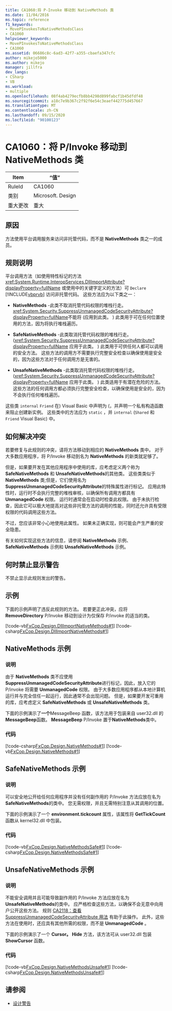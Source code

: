 ```yaml
---
title: CA1060:将 P-Invoke 移动到 NativeMethods 类
ms.date: 11/04/2016
ms.topic: reference
f1_keywords:
- MovePInvokesToNativeMethodsClass
- CA1060
helpviewer_keywords:
- MovePInvokesToNativeMethodsClass
- CA1060
ms.assetid: 06686c8c-6ad3-42f7-a355-cbaefa347cfc
author: mikejo5000
ms.author: mikejo
manager: jillfra
dev_langs:
- CSharp
- VB
ms.workload:
- multiple
ms.openlocfilehash: 08f4ab4279ecfb8bb4298d899fabcf1b45dfdf48
ms.sourcegitcommit: a18c7e9b367c2f92f6e54c3eaef442775d457667
ms.translationtype: MT
ms.contentlocale: zh-CN
ms.lasthandoff: 09/15/2020
ms.locfileid: "90100123"
---
```

# <a name="ca1060-move-pinvokes-to-nativemethods-class"></a>CA1060：将 P/Invoke 移动到 NativeMethods 类

|Item|“值”|
|-|-|
|RuleId|CA1060|
|类别|Microsoft. Design|
|重大更改|重大|

## <a name="cause"></a>原因

方法使用平台调用服务来访问非托管代码，而不是 **NativeMethods** 类之一的成员。

## <a name="rule-description"></a>规则说明

平台调用方法（如使用特性标记的方法 <xref:System.Runtime.InteropServices.DllImportAttribute?displayProperty=fullName> 或使用中的关键字定义的方法）可 `Declare` [!INCLUDE[vbprvb](../code-quality/includes/vbprvb_md.md)] 访问非托管代码。 这些方法应为以下类之一：

- **NativeMethods** -此类不取消托管代码权限的堆栈行走。 <xref:System.Security.SuppressUnmanagedCodeSecurityAttribute?displayProperty=fullName>不能将 (应用到此类。 ) 此类用于可在任何位置使用的方法，因为将执行堆栈遍历。

- **SafeNativeMethods** -此类取消托管代码权限的堆栈行走。  (<xref:System.Security.SuppressUnmanagedCodeSecurityAttribute?displayProperty=fullName> 应用于此类。 ) 此类用于可供任何人都可以调用的安全方法。 这些方法的调用方不需要执行完整安全检查以确保使用是安全的，因为这些方法对于任何调用方是无害的。

- **UnsafeNativeMethods** -此类取消托管代码权限的堆栈行走。  (<xref:System.Security.SuppressUnmanagedCodeSecurityAttribute?displayProperty=fullName> 应用于此类。 ) 此类适用于有潜在危险的方法。 这些方法的任何调用方都必须执行完整安全检查，以确保使用是安全的，因为不会执行任何堆栈遍历。

这些类 `internal` `Friend` 在) Visual Basic 中声明为 (，并声明一个私有构造函数来阻止创建新实例。 这些类中的方法应为 `static` ，并 `internal` (`Shared` 和 `Friend` Visual Basic) 中。

## <a name="how-to-fix-violations"></a>如何解决冲突
若要修复与此规则的冲突，请将方法移动到相应的 **NativeMethods** 类中。 对于大多数应用程序，将 P/Invoke 移动到名为 **NativeMethods** 的新类就足够了。

但是，如果要开发在其他应用程序中使用的库，应考虑定义两个称为 **SafeNativeMethods** 和 **UnsafeNativeMethods**的其他类。 这些类类似于 **NativeMethods** 类;但是，它们使用名为 **SuppressUnmanagedCodeSecurityAttribute**的特殊属性进行标记。 应用此特性时，运行时不会执行完整的堆栈审核，以确保所有调用方都具有 **UnmanagedCode** 权限。 运行时通常会在启动时检查此权限。 由于未执行检查，因此它可以极大地提高对这些非托管方法的调用的性能，同时还允许具有受限权限的代码调用这些方法。

不过，您应该非常小心地使用此属性。 如果未正确实现，则可能会产生严重的安全隐患。

有关如何实现这些方法的信息，请参阅 **NativeMethods** 示例、 **SafeNativeMethods** 示例和 **UnsafeNativeMethods** 示例。

## <a name="when-to-suppress-warnings"></a>何时禁止显示警告
不禁止显示此规则发出的警告。

## <a name="example"></a>示例
下面的示例声明了违反此规则的方法。 若要更正此冲突，应将 **RemoveDirectory** P/Invoke 移动到设计为仅保存 P/invoke 的适当的类。

[!code-vb[FxCop.Design.DllImportNativeMethods#1](../code-quality/codesnippet/VisualBasic/ca1060-move-p-invokes-to-nativemethods-class_1.vb)]
[!code-csharp[FxCop.Design.DllImportNativeMethods#1](../code-quality/codesnippet/CSharp/ca1060-move-p-invokes-to-nativemethods-class_1.cs)]

## <a name="nativemethods-example"></a>NativeMethods 示例

### <a name="description"></a>说明
由于 **NativeMethods** 类不应使用 **SuppressUnmanagedCodeSecurityAttribute**进行标记，因此，放入它的 P/invoke 将需要 **UnmanagedCode** 权限。 由于大多数应用程序都从本地计算机运行并与完全信任一起运行，因此通常不会出现问题。 但是，如果要开发可重用的库，应考虑定义 **SafeNativeMethods** 或 **UnsafeNativeMethods** 类。

下面的示例演示了**一个**MessageBeep 函数，该方法用于包装来自 user32.dll 的**MessageBeep**函数。 **MessageBeep** P/Invoke 置于**NativeMethods**类中。

### <a name="code"></a>代码
[!code-csharp[FxCop.Design.NativeMethods#1](../code-quality/codesnippet/CSharp/ca1060-move-p-invokes-to-nativemethods-class_2.cs)]
[!code-vb[FxCop.Design.NativeMethods#1](../code-quality/codesnippet/VisualBasic/ca1060-move-p-invokes-to-nativemethods-class_2.vb)]

## <a name="safenativemethods-example"></a>SafeNativeMethods 示例

### <a name="description"></a>说明
可以安全地公开给任何应用程序并没有任何副作用的 P/Invoke 方法应放在名为 **SafeNativeMethods**的类中。 您无需权限，并且无需特别注意从其调用的位置。

下面的示例演示了一个 **environment.tickcount** 属性，该属性将 **GetTickCount** 函数从 kernel32.dll 中包装。

### <a name="code"></a>代码
[!code-vb[FxCop.Design.NativeMethodsSafe#1](../code-quality/codesnippet/VisualBasic/ca1060-move-p-invokes-to-nativemethods-class_3.vb)]
[!code-csharp[FxCop.Design.NativeMethodsSafe#1](../code-quality/codesnippet/CSharp/ca1060-move-p-invokes-to-nativemethods-class_3.cs)]

## <a name="unsafenativemethods-example"></a>UnsafeNativeMethods 示例

### <a name="description"></a>说明
不能安全调用并且可能导致副作用的 P/Invoke 方法应放在名为 **UnsafeNativeMethods**的类中。 应严格检查这些方法，以确保不会无意中向用户公开这些方法。 规则 [CA2118：查看 SuppressUnmanagedCodeSecurityAttribute 用法](../code-quality/ca2118.md) 有助于此操作。 此外，这些方法在使用时，还应具有其他所需的权限，而不是 **UnmanagedCode** 。

下面的示例演示了一个 **Cursor。 Hide** 方法，该方法可从 user32.dll 包装 **ShowCursor** 函数。

### <a name="code"></a>代码
[!code-vb[FxCop.Design.NativeMethodsUnsafe#1](../code-quality/codesnippet/VisualBasic/ca1060-move-p-invokes-to-nativemethods-class_4.vb)]
[!code-csharp[FxCop.Design.NativeMethodsUnsafe#1](../code-quality/codesnippet/CSharp/ca1060-move-p-invokes-to-nativemethods-class_4.cs)]

## <a name="see-also"></a>请参阅

- [设计警告](../code-quality/design-warnings.md)
